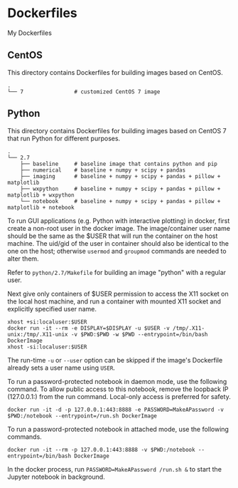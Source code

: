 # Dockerfiles

My Dockerfiles

## CentOS

This directory contains Dockerfiles for building images based on CentOS.

```
.
└── 7                # customized CentOS 7 image
```

## Python

This directory contains Dockerfiles for building images based on CentOS 7 that run Python for different purposes.

```
.
└── 2.7
    ├── baseline     # baseline image that contains python and pip
    ├── numerical    # baseline + numpy + scipy + pandas
    ├── imaging      # baseline + numpy + scipy + pandas + pillow + matplotlib
    ├── wxpython     # baseline + numpy + scipy + pandas + pillow + matplotlib + wxpython
    └── notebook     # baseline + numpy + scipy + pandas + pillow + matplotlib + notebook
```

To run GUI applications (e.g. Python with interactive plotting) in docker, first create a non-root user in the docker image.
The image/container user name should be the same as the $USER that will run the container on the host machine. The uid/gid
of the user in container should also be identical to the one on the host; otherwise `usermod` and `groupmod` commands are
needed to alter them.

Refer to `python/2.7/Makefile` for building an image "python" with a regular user.

Next give only containers of $USER permission to access the X11 socket on the local host machine, and run a container with
mounted X11 socket and explicitly specified user name.

```
xhost +si:localuser:$USER
docker run -it --rm -e DISPLAY=$DISPLAY -u $USER -v /tmp/.X11-unix:/tmp/.X11-unix -v $PWD:$PWD -w $PWD --entrypoint=/bin/bash DockerImage
xhost -si:localuser:$USER
```

The run-time `-u` or `--user` option can be skipped if the image's Dockerfile already sets a user name using `USER`.

To run a password-protected notebook in daemon mode, use the following command. To allow public access to this notebook, remove the
loopback IP (127.0.0.1:) from the run command. Local-only access is preferred for safety.
```
docker run -it -d -p 127.0.0.1:443:8888 -e PASSWORD=MakeAPassword -v $PWD:/notebook --entrypoint=/run.sh DockerImage
```

To run a password-protected notebook in attached mode, use the following commands.

```
docker run -it --rm -p 127.0.0.1:443:8888 -v $PWD:/notebook --entrypoint=/bin/bash DockerImage
```
In the docker process, run `PASSWORD=MakeAPassword /run.sh &` to start the Jupyter notebook in background.
